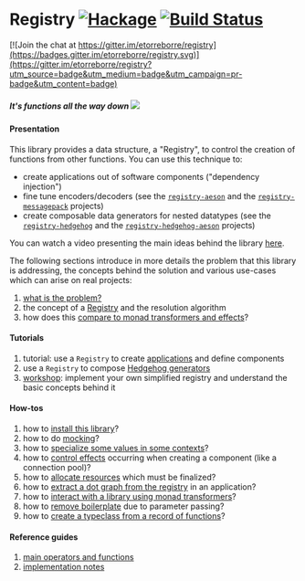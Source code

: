 # Registry [![Hackage](https://img.shields.io/hackage/v/registry.svg)](https://hackage.haskell.org/package/registry) [![Build Status](https://github.com/etorreborre/registry/workflows/CI/badge.svg)](https://github.com/etorreborre/registry/actions)


[![Join the chat at https://gitter.im/etorreborre/registry](https://badges.gitter.im/etorreborre/registry.svg)](https://gitter.im/etorreborre/registry?utm_source=badge&utm_medium=badge&utm_campaign=pr-badge&utm_content=badge)

##### *It's functions all the way down* <img src="https://raw.githubusercontent.com/etorreborre/registry/main/doc/images/unboxed-bottomup.jpg" border="0"/>

#### Presentation

This library provides a data structure, a "Registry", to control the creation of functions from other functions. You can use this technique to:

 - create applications out of software components ("dependency injection")
 - fine tune encoders/decoders (see the [`registry-aeson`][registry-aeson] and the [`registry-messagepack`][registry-messagepack] projects)
 - create composable data generators for nested datatypes (see the [`registry-hedgehog`][registry-hedgehog] and the [`registry-hedgehog-aeson`][registry-hedgehog-aeson] projects)

You can watch a video presenting the main ideas behind the library [here](https://skillsmatter.com/skillscasts/12299-wire-once-rewire-twice).

The following sections introduce in more details the problem that this library is addressing, the concepts behind the solution and various use-cases which can arise on real projects:

 1. [what is the problem?][motivation]
 1. the concept of a [Registry][registry] and the resolution algorithm
 1. how does this [compare to monad transformers and effects](https://github.com/etorreborre/effects)?

#### Tutorials

 1. tutorial: use a `Registry` to create [applications][tutorial] and define components
 1. use a `Registry` to compose [Hedgehog generators][generators]
 1. [workshop][workshop]: implement your own simplified registry and understand the basic concepts behind it

#### How-tos

 1. how to [install this library][install]?
 1. how to do [mocking][mocking]?
 1. how to [specialize some values in some contexts][specialize]?
 1. how to [control effects][memoization] occurring when creating a component (like a connection pool)?
 1. how to [allocate resources][resources] which must be finalized?
 1. how to [extract a dot graph from the registry][dot] in an application?
 1. how to [interact with a library using monad transformers](https://github.com/etorreborre/registry/blob/master/test/Test/Data/Registry/MonadRandomSpec.hs)?
 1. how to [remove boilerplate][boilerplate] due to parameter passing?
 1. how to [create a typeclass from a record of functions][typeclass]?

#### Reference guides

 1. [main operators and functions][reference]
 1. [implementation notes][implementation]


[motivation]: http://github.com/etorreborre/registry/blob/main/doc/motivation.md
[registry]: http://github.com/etorreborre/registry/blob/main/doc/registry.md
[tutorial]: http://github.com/etorreborre/registry/blob/main/doc/tutorial.md
[applications]: http://github.com/etorreborre/registry/blob/main/doc/applications.md
[mocking]: http://github.com/etorreborre/registry/blob/main/doc/applications.md#integration
[install]: http://github.com/etorreborre/registry/blob/main/doc/install.md
[specialize]: http://github.com/etorreborre/registry/blob/main/doc/applications.md#context-dependent-configurations
[memoization]: http://github.com/etorreborre/registry/blob/main/doc/applications.md#memoization
[resources]: http://github.com/etorreborre/registry/blob/main/doc/applications.md#resources
[dot]: http://github.com/etorreborre/registry/blob/main/doc/dot.md
[boilerplate]: http://github.com/etorreborre/registry/blob/main/doc/boilerplate.md
[typeclass]: http://github.com/etorreborre/registry/blob/main/doc/typeclass.md
[generators]: http://github.com/etorreborre/registry-hedgehog/blob/main/doc/tutorial.md
[registry-hedgehog]: http://github.com/etorreborre/registry-hedgehog
[registry-messagepack]: http://github.com/etorreborre/registry-messagepack
[registry-aeson]: http://github.com/etorreborre/registry-aeson
[registry-hedgehog-aeson]: http://github.com/etorreborre/registry-hedgehog-aeson
[reference]: http://github.com/etorreborre/registry/blob/main/doc/reference.md
[implementation]: http://github.com/etorreborre/registry/blob/main/doc/implementation.md
[workshop]: https://github.com/etorreborre/registry-workshop

